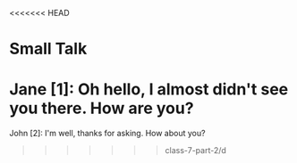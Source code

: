 <<<<<<< HEAD
# Small Talk

Jane [1]: Oh hello, I almost didn't see you there. How are you?
=======


John [2]: I'm well, thanks for asking. How about you?
>>>>>>> class-7-part-2/d
